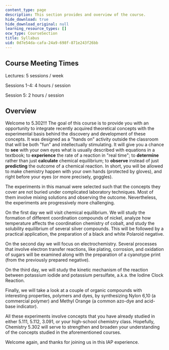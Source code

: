 ```yaml
---
content_type: page
description: This section provides and overview of the course.
hide_download: true
hide_download_original: null
learning_resource_types: []
ocw_type: CourseSection
title: Syllabus
uid: 0d7e54da-cafa-24a9-698f-871e243f26bb
---
```


Course Meeting Times
--------------------

Lectures: 5 sessions / week

Sessions 1-4: 4 hours / session

Session 5: 2 hours / session

Overview
--------

Welcome to 5.302!!! The goal of this course is to provide you with an opportunity to integrate recently acquired theoretical concepts with the experimental basis behind the discovery and development of these concepts. It was designed as a "hands on" activity outside the classroom that will be both "fun" and intellectually stimulating. It will give you a chance to **see** with your own eyes what is usually described with equations in a textbook; to **experience** the rate of a reaction in "real time"; to **determine** rather than just **calculate** chemical equilibrium; to **observe** instead of just **predicting** the outcome of a chemical reaction. In short, you will be allowed to make chemistry happen with your own hands (protected by gloves), and right before your eyes (or more precisely, goggles).

The experiments in this manual were selected such that the concepts they cover are not buried under complicated laboratory techniques. Most of them involve mixing solutions and observing the outcome. Nevertheless, the experiments are progressively more challenging.

On the first day we will visit chemical equilibrium. We will study the formation of different coordination compounds of nickel, analyze how temperature affects the coordination chemistry of cobalt, and study the solubility equilibrium of several silver compounds. This will be followed by a practical application, the preparation of a black and white Polaroid negative.

On the second day we will focus on electrochemistry. Several processes that involve electron transfer reactions, like plating, corrosion, and oxidation of sugars will be examined along with the preparation of a cyanotype print (from the previously prepared negative).

On the third day, we will study the kinetic mechanism of the reaction between potassium iodide and potassium persulfate, a.k.a. the Iodine Clock Reaction.

Finally, we will take a look at a couple of organic compounds with interesting properties, polymers and dyes, by synthesizing Nylon 6,10 (a commercial polymer) and Methyl Orange (a common azo-dye and acid-base indicator).

All these experiments involve concepts that you have already studied in either 5.111, 5.112, 3.091, or your high-school chemistry class. Hopefully, Chemistry 5.302 will serve to strengthen and broaden your understanding of the concepts studied in the aforementioned courses.

Welcome again, and thanks for joining us in this IAP experience.